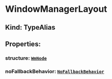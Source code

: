 # **WindowManagerLayout**

## **Kind: TypeAlias**

## **Properties**:

### structure: [`WmNode`](./WmNode)

### noFallbackBehavior: [`NoFallbackBehavior`](./NoFallbackBehavior)
